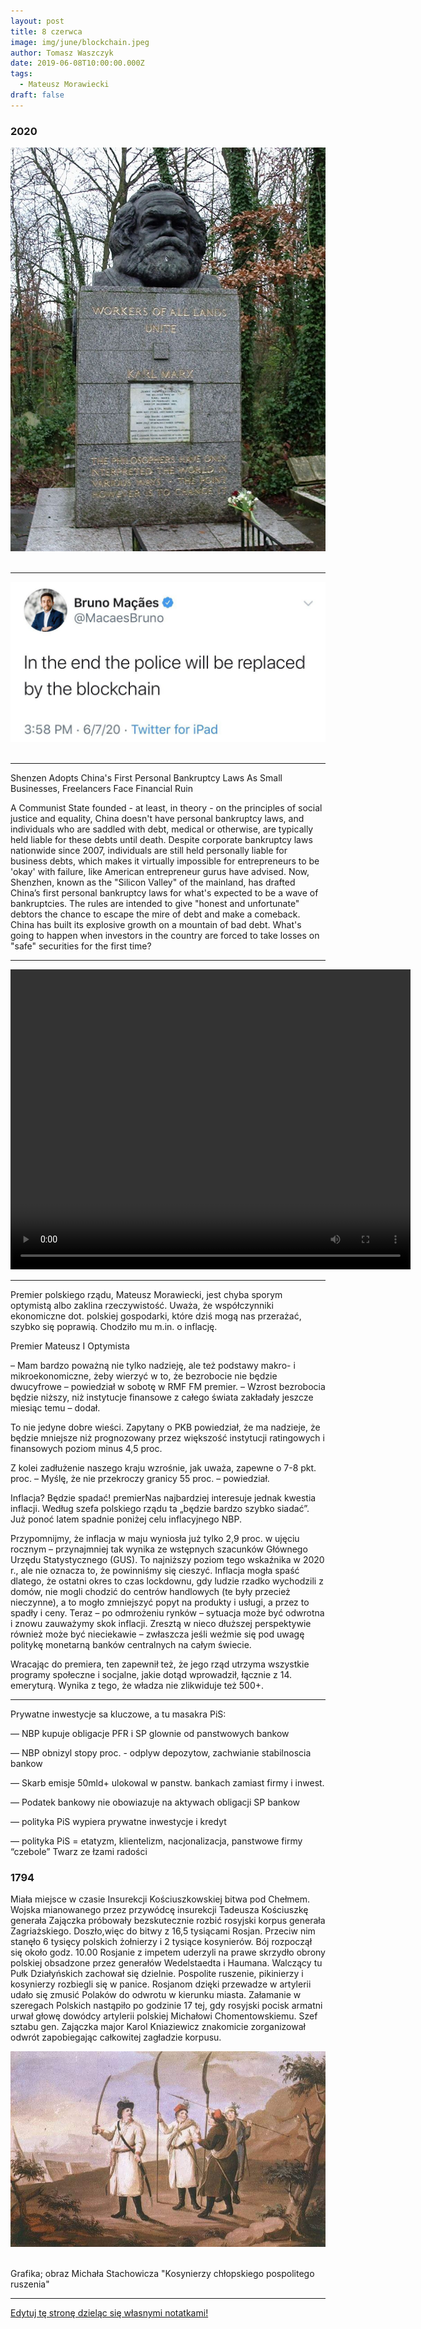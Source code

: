 ```yaml
---
layout: post
title: 8 czerwca
image: img/june/blockchain.jpeg
author: Tomasz Waszczyk
date: 2019-06-08T10:00:00.000Z
tags:
  - Mateusz Morawiecki
draft: false
---
```


### 2020

<img src="./img/june/marx.jpeg"><br><br>

---

<img src="./img/june/blockchain.jpeg"><br><br>

---

Shenzen Adopts China's First Personal Bankruptcy Laws As Small Businesses, Freelancers Face Financial Ruin

A Communist State founded - at least, in theory - on the principles of social justice and equality, China doesn't have personal bankruptcy laws, and individuals who are saddled with debt, medical or otherwise, are typically held liable for these debts until death.
Despite corporate bankruptcy laws nationwide since 2007, individuals are still held personally liable for business debts, which makes it virtually impossible for entrepreneurs to be 'okay' with failure, like American entrepreneur gurus have advised.
Now, Shenzhen, known as the "Silicon Valley" of the mainland, has drafted China’s first personal bankruptcy laws for what's expected to be a wave of bankruptcies. The rules are intended to give "honest and unfortunate" debtors the chance to escape the mire of debt and make a comeback.
China has built its explosive growth on a mountain of bad debt. What's going to happen when investors in the country are forced to take losses on "safe" securities for the first time?

---

<video width="640" height="480" controls>
  <source src="./movies/june/Hologram.mp4" type="video/mp4">
Your browser does not support the video tag.
</video>

---

Premier polskiego rządu, Mateusz Morawiecki, jest chyba sporym optymistą albo zaklina rzeczywistość. Uważa, że współczynniki ekonomiczne dot. polskiej gospodarki, które dziś mogą nas przerażać, szybko się poprawią. Chodziło mu m.in. o inflację.

Premier Mateusz I Optymista

– Mam bardzo poważną nie tylko nadzieję, ale też podstawy makro- i mikroekonomiczne, żeby wierzyć w to, że bezrobocie nie będzie dwucyfrowe – powiedział w sobotę w RMF FM premier. – Wzrost bezrobocia będzie niższy, niż instytucje finansowe z całego świata zakładały jeszcze miesiąc temu – dodał.

To nie jedyne dobre wieści. Zapytany o PKB powiedział, że ma nadzieje, że będzie mniejsze niż prognozowany przez większość instytucji ratingowych i finansowych poziom minus 4,5 proc.

Z kolei zadłużenie naszego kraju wzrośnie, jak uważa, zapewne o 7-8 pkt. proc. – Myślę, że nie przekroczy granicy 55 proc. – powiedział.

Inflacja? Będzie spadać!
premierNas najbardziej interesuje jednak kwestia inflacji. Według szefa polskiego rządu ta „będzie bardzo szybko siadać”. Już ponoć latem spadnie poniżej celu inflacyjnego NBP.

Przypomnijmy, że inflacja w maju wyniosła już tylko 2,9 proc. w ujęciu rocznym – przynajmniej tak wynika ze wstępnych szacunków Głównego Urzędu Statystycznego (GUS). To najniższy poziom tego wskaźnika w 2020 r., ale nie oznacza to, że powinniśmy się cieszyć. Inflacja mogła spaść dlatego, że ostatni okres to czas lockdownu, gdy ludzie rzadko wychodzili z domów, nie mogli chodzić do centrów handlowych (te były przecież nieczynne), a to mogło zmniejszyć popyt na produkty i usługi, a przez to spadły i ceny. Teraz – po odmrożeniu rynków – sytuacja może być odwrotna i znowu zauważymy skok inflacji. Zresztą w nieco dłuższej perspektywie również może być nieciekawie – zwłaszcza jeśli weźmie się pod uwagę politykę monetarną banków centralnych na całym świecie.

Wracając do premiera, ten zapewnił też, że jego rząd utrzyma wszystkie programy społeczne i socjalne, jakie dotąd wprowadził, łącznie z 14. emeryturą. Wynika z tego, że władza nie zlikwiduje też 500+.

---

Prywatne inwestycje sa kluczowe, a tu masakra PiS:

— NBP kupuje obligacje PFR i SP glownie od panstwowych bankow

— NBP obnizyl stopy proc. - odplyw depozytow, zachwianie stabilnoscia bankow

— Skarb emisje 50mld+ ulokowal w panstw. bankach zamiast firmy i inwest.

— Podatek bankowy nie obowiazuje na aktywach obligacji SP bankow

— polityka PiS wypiera prywatne inwestycje i kredyt

— polityka PiS = etatyzm, klientelizm, nacjonalizacja, panstwowe firmy “czebole” Twarz ze łzami radości

### 1794

Miała miejsce w czasie Insurekcji Kościuszkowskiej bitwa pod Chełmem.
Wojska mianowanego przez przywódcę insurekcji Tadeusza Kościuszkę generała Zajączka próbowały bezskutecznie rozbić rosyjski korpus generała Zagriażskiego. Doszło,więc do bitwy z 16,5 tysiącami Rosjan. Przeciw nim stanęło 6 tysięcy polskich żołnierzy i 2 tysiące kosynierów.
Bój rozpoczął się około godz. 10.00 Rosjanie z impetem uderzyli na prawe skrzydło obrony polskiej obsadzone przez generałów Wedelstaedta i Haumana.
Walczący tu Pułk Działyńskich
zachował się dzielnie. Pospolite ruszenie, pikinierzy i kosynierzy rozbiegli się w panice. Rosjanom dzięki przewadze w artylerii udało się zmusić Polaków do odwrotu w kierunku miasta.
Załamanie w szeregach Polskich nastąpiło po godzinie 17 tej, gdy rosyjski pocisk armatni urwał głowę dowódcy artylerii polskiej Michałowi Chomentowskiemu.
Szef sztabu gen. Zajączka major Karol Kniaziewicz znakomicie zorganizował
odwrót zapobiegając całkowitej
zagładzie korpusu.

<img src="./img/june/insurekcja.jpg"><br><br>

Grafika; obraz Michała Stachowicza "Kosynierzy chłopskiego pospolitego ruszenia"

---

<a href="https://github.com/TomaszWaszczyk/historia.waszczyk.com/edit/master/src/content/june-8.md" target="_blank">Edytuj tę stronę dzieląc się własnymi notatkami!</a>
